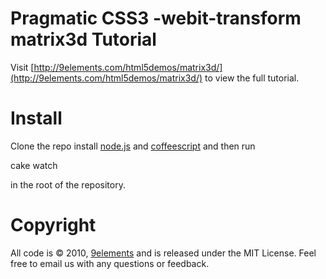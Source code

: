 Pragmatic CSS3 -webit-transform matrix3d Tutorial
=================================================

Visit [http://9elements.com/html5demos/matrix3d/](http://9elements.com/html5demos/matrix3d/) to view the full tutorial.

Install
=======

Clone the repo install [node.js](http://nodejs.org/) and [coffeescript](http://jashkenas.github.com/coffee-script/) and then run

  cake watch

in the root of the repository.

Copyright
=========

All code is © 2010, [9elements](http://9elements.com) and is released under the MIT License.
Feel free to email us with any questions or feedback.
